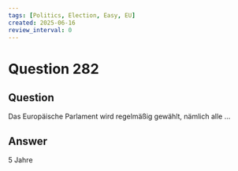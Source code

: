 ```yaml
---
tags: [Politics, Election, Easy, EU]
created: 2025-06-16
review_interval: 0
---
```


# Question 282

## Question

Das Europäische Parlament wird regelmäßig gewählt, nämlich alle …

## Answer

5 Jahre
